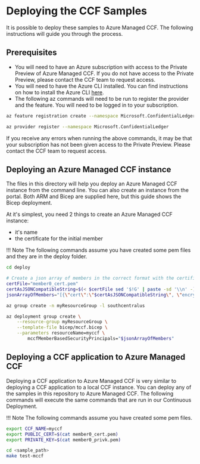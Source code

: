 # Deploying the CCF Samples

It is possible to deploy these samples to Azure Managed CCF. The following instructions will guide you through the process.

## Prerequisites

- You will need to have an Azure subscription with access to the Private Preview of Azure Managed CCF. If you do not have access to the Private Preview, please contact the CCF team to request access.
- You will need to have the Azure CLI installed. You can find instructions on how to install the Azure CLI [here](https://docs.microsoft.com/en-us/cli/azure/install-azure-cli).
- The following az commands will need to be run to register the provider and the feature. You will need to be logged in to your subscription.

```bash
az feature registration create --namespace Microsoft.ConfidentialLedger --name ManagedCCF

az provider register --namespace Microsoft.ConfidentialLedger
```

If you receive any errors when running the above commands, it may be that your subscription has not been given access to the Private Preview. Please contact the CCF team to request access.

## Deploying an Azure Managed CCF instance

The files in this directory will help you deploy an Azure Managed CCF instance from the command line. You can also create an instance from the portal. Both ARM and Bicep are supplied here, but this guide shows the Bicep deployment.

At it's simplest, you need 2 things to create an Azure Managed CCF instance:

- it's name
- the certificate for the initial member

!!! Note
The following commands assume you have created some pem files and they are in the deploy folder.

```bash
cd deploy

# Create a json array of members in the correct format with the certificate
certFile="member0_cert.pem"
certAsJSONCompatibleString=$(< $certFile sed '$!G' | paste -sd '\\n' -)
jsonArrayOfMembers="[{\"cert\":\"$certAsJSONCompatibleString\", \"encryptionKey\":\"\"}]"

az group create -n myResourceGroup -l southcentralus

az deployment group create \
    --resource-group myResourceGroup \
    --template-file bicep/mccf.bicep \
    --parameters resourceName=myccf \
        mccfMemberBasedSecurityPrincipals="$jsonArrayOfMembers"
```

## Deploying a CCF application to Azure Managed CCF

Deploying a CCF application to Azure Managed CCF is very similar to deploying a CCF application to a local CCF instance. You can deploy any of the samples in this repository to Azure Managed CCF. The following commands will execute the same commands that are run in our Continuous Deployment.

!!! Note
The following commands assume you have created some pem files.

```bash
export CCF_NAME=myccf
export PUBLIC_CERT=$(cat member0_cert.pem)
export PRIVATE_KEY=$(cat member0_privk.pem)

cd <sample_path>
make test-mccf
```
